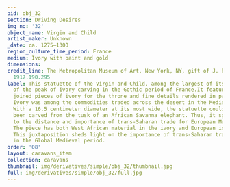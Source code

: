 ```yaml
---
pid: obj_32
section: Driving Desires
img_no: '32'
object_name: Virgin and Child
artist_maker: Unknown
_date: ca. 1275–1300
region_culture_time_period: France
medium: Ivory with paint and gold
dimensions: 
credit_line: The Metropolitan Museum of Art, New York, NY, gift of J. Pierpont Morgan,
  1917.190.295
label: This statuette of the Virgin and Child, among the largest of its kind, is demonstrative
  of the peak of ivory carving in the Gothic period of France.It features separately
  joined pieces of ivory for the throne and fine details rendered in paint and gold.
  Ivory was among the commodities traded across the desert in the Medieval period.
  With a 16.5 centimeter diameter at its most wide, the statuette could only have
  been carved from the tusk of an African Savanna elephant. Thus, it speaks directly
  to the distance and importance of trans-Saharan trade for European Medieval art.
  The piece has both West African material in the ivory and European iconography.
  This juxtaposition sheds light on the importance of trans-Saharan trade for Europe
  in the Global Medieval period.
order: '08'
layout: caravans_item
collection: caravans
thumbnail: img/derivatives/simple/obj_32/thumbnail.jpg
full: img/derivatives/simple/obj_32/full.jpg
---
```

